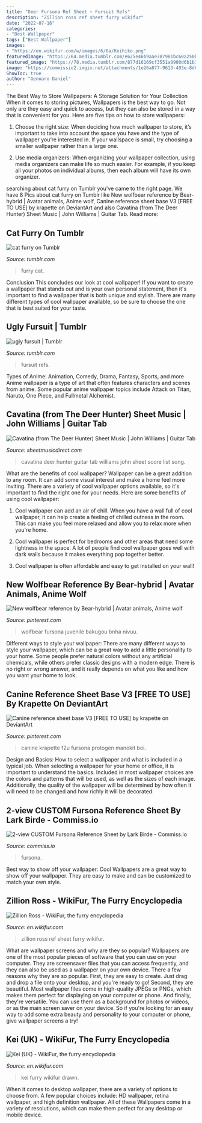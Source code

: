 ```yaml
---
title: "Deer Fursona Ref Sheet ~ Fursuit Refs"
description: "Zillion ross ref sheet furry wikifur"
date: "2022-07-16"
categories:
- "Best Wallpaper"
tags: ["Best Wallpaper"]
images:
- "https://en.wikifur.com/w/images/6/6a/Keihiko.png"
featuredImage: "https://64.media.tumblr.com/e625e46b9aae787981bc60a250bf9dd4/tumblr_pm620txhOw1wvhqnmo2_1280.png"
featured_image: "https://78.media.tumblr.com/877d16169cf3551a9900d6b1b17114de/tumblr_ovo0pxYFuL1v1uke3o1_500.png"
image: "https://commissio2.imgix.net/attachments/1e26a877-9613-493e-8d68-450ff6c4ed55/53288C01-6776-4DBB-BD17-997BF93E88D7.png?ixlib=rails-2.1.4&amp;h=1000&amp;fit=fillmax&amp;s=c100ed0ff45d4746a9bdc6beb3cd4e70"
ShowToc: true
author: "Gennaro Daniel"
---
```



The Best Way to Store Wallpapers: A Storage Solution for Your Collection
When it comes to storing pictures, Wallpapers is the best way to go. Not only are they easy and quick to access, but they can also be stored in a way that is convenient for you. Here are five tips on how to store wallpapers:
1) Choose the right size: When deciding how much wallpaper to store, it’s important to take into account the space you have and the type of wallpaper you’re interested in. If your wallspace is small, try choosing a smaller wallpaper rather than a large one.

2) Use media organizers: When organizing your wallpaper collection, using media organizers can make life so much easier. For example, if you keep all your photos on individual albums, then each album will have its own organizer.

	

		
searching about cat furry on Tumblr you've came to the right page. We have 8 Pics about cat furry on Tumblr like New wolfbear reference by Bear-hybrid | Avatar animals, Anime wolf, Canine reference sheet base V3 [FREE TO USE] by krapette on DeviantArt and also Cavatina (from The Deer Hunter) Sheet Music | John Williams | Guitar Tab. Read more:
		
    
## Cat Furry On Tumblr

<img loading=lazy src="https://78.media.tumblr.com/877d16169cf3551a9900d6b1b17114de/tumblr_ovo0pxYFuL1v1uke3o1_500.png" onerror="this.onerror=null;this.src='https://tse3.mm.bing.net/th?id=OIP.4v5oZIO0woQMtrnUGPNKfgHaFm&amp;pid=15.1';" alt="cat furry on Tumblr">

_Source: tumblr.com_

>furry cat. 

	

Conclusion
This concludes our look at cool wallpaper! If you want to create a wallpaper that stands out and is your own personal statement, then it's important to find a wallpaper that is both unique and stylish. There are many different types of cool wallpaper available, so be sure to choose the one that is best suited for your taste.

    
## Ugly Fursuit | Tumblr

<img loading=lazy src="https://64.media.tumblr.com/e625e46b9aae787981bc60a250bf9dd4/tumblr_pm620txhOw1wvhqnmo2_1280.png" onerror="this.onerror=null;this.src='https://tse4.mm.bing.net/th?id=OIP.i8-fEBw29vTW5PGN0Cx3egHaFX&amp;pid=15.1';" alt="ugly fursuit | Tumblr">

_Source: tumblr.com_

>fursuit refs. 

	

Types of Anime: Animation, Comedy, Drama, Fantasy, Sports, and more
Anime wallpaper is a type of art that often features characters and scenes from anime. Some popular anime wallpaper topics include Attack on Titan, Naruto, One Piece, and Fullmetal Alchemist.

    
## Cavatina (from The Deer Hunter) Sheet Music | John Williams | Guitar Tab

<img loading=lazy src="https://s3.amazonaws.com/halleonard-pagepreviews/HL_DDS_0000000000152738.png" onerror="this.onerror=null;this.src='https://tse2.mm.bing.net/th?id=OIP.lwwnd9rD169BVzrIicnIrwHaJ4&amp;pid=15.1';" alt="Cavatina (from The Deer Hunter) Sheet Music | John Williams | Guitar Tab">

_Source: sheetmusicdirect.com_

>cavatina deer hunter guitar tab williams john sheet score list song. 

	

What are the benefits of cool wallpaper?
Wallpaper can be a great addition to any room. It can add some visual interest and make a home feel more inviting. There are a variety of cool wallpaper options available, so it's important to find the right one for your needs. Here are some benefits of using cool wallpaper: 
1. Cool wallpaper can add an air of chill. When you have a wall full of cool wallpaper, it can help create a feeling of chilled outness in the room. This can make you feel more relaxed and allow you to relax more when you're home. 

2. Cool wallpaper is perfect for bedrooms and other areas that need some lightness in the space. A lot of people find cool wallpaper goes well with dark walls because it makes everything pop together better. 

3. Cool wallpaper is often affordable and easy to get installed on your wall!

    
## New Wolfbear Reference By Bear-hybrid | Avatar Animals, Anime Wolf

<img loading=lazy src="https://i.pinimg.com/736x/26/86/8d/26868d1960cca3b61f1c08ace224e6ff.jpg" onerror="this.onerror=null;this.src='https://tse2.mm.bing.net/th?id=OIP.SXVP4ugXZBmXZNF19qD9AQHaFO&amp;pid=15.1';" alt="New wolfbear reference by Bear-hybrid | Avatar animals, Anime wolf">

_Source: pinterest.com_

>wolfbear fursona juvenile bakugou bnha nivuu. 

	

Different ways to style your wallpaper:
There are many different ways to style your wallpaper, which can be a great way to add a little personality to your home. Some people prefer natural colors without any artificial chemicals, while others prefer classic designs with a modern edge. There is no right or wrong answer, and it really depends on what you like and how you want your home to look.

    
## Canine Reference Sheet Base V3 [FREE TO USE] By Krapette On DeviantArt

<img loading=lazy src="https://i.pinimg.com/736x/4a/e2/60/4ae26068cc9b8f317a40fb7623528ca6.jpg" onerror="this.onerror=null;this.src='https://tse4.mm.bing.net/th?id=OIP.PzqxN1t1mlq1NoNsZCNPGwHaEm&amp;pid=15.1';" alt="Canine reference sheet base V3 [FREE TO USE] by krapette on DeviantArt">

_Source: pinterest.com_

>canine krapette f2u fursona protogen manokit boi. 

	

Design and Basics: How to select a wallpaper and what is included in a typical job.
When selecting a wallpaper for your home or office, it is important to understand the basics. Included in most wallpaper choices are the colors and patterns that will be used, as well as the sizes of each image. Additionally, the quality of the wallpaper will be determined by how often it will need to be changed and how richly it will be decorated.

    
## 2-view CUSTOM Fursona Reference Sheet By Lark Birde - Commiss.io

<img loading=lazy src="https://commissio2.imgix.net/attachments/1e26a877-9613-493e-8d68-450ff6c4ed55/53288C01-6776-4DBB-BD17-997BF93E88D7.png?ixlib=rails-2.1.4&amp;h=1000&amp;fit=fillmax&amp;s=c100ed0ff45d4746a9bdc6beb3cd4e70" onerror="this.onerror=null;this.src='https://tse3.mm.bing.net/th?id=OIP.nrfFlEoxc-uoGAGAIHiJeQHaFj&amp;pid=15.1';" alt="2-view CUSTOM Fursona Reference Sheet by Lark Birde - Commiss.io">

_Source: commiss.io_

>fursona. 

	

Best way to show off your wallpaper:
Cool Wallpapers are a great way to show off your wallpaper. They are easy to make and can be customized to match your own style.

    
## Zillion Ross - WikiFur, The Furry Encyclopedia

<img loading=lazy src="https://en.wikifur.com/w/images/3/39/Zillion_ref.jpg" onerror="this.onerror=null;this.src='https://tse2.mm.bing.net/th?id=OIP.xMVm99HjyCrxkT_7jIv5DwAAAA&amp;pid=15.1';" alt="Zillion Ross - WikiFur, the furry encyclopedia">

_Source: en.wikifur.com_

>zillion ross ref sheet furry wikifur. 

	

What are wallpaper screens and why are they so popular?
Wallpapers are one of the most popular pieces of software that you can use on your computer. They are screensaver files that you can access frequently, and they can also be used as a wallpaper on your own device. There a few reasons why they are so popular. First, they are easy to create. Just drag and drop a file onto your desktop, and you're ready to go! Second, they are beautiful. Most wallpaper files come in high-quality JPEGs or PNGs, which makes them perfect for displaying on your computer or phone. And finally, they're versatile. You can use them as a background for photos or videos, or as the main screen saver on your device. So if you're looking for an easy way to add some extra beauty and personality to your computer or phone, give wallpaper screens a try!

    
## Kei (UK) - WikiFur, The Furry Encyclopedia

<img loading=lazy src="https://en.wikifur.com/w/images/6/6a/Keihiko.png" onerror="this.onerror=null;this.src='https://tse3.mm.bing.net/th?id=OIP.PuOWLkXU00bH49CdNVnaSwAAAA&amp;pid=15.1';" alt="Kei (UK) - WikiFur, the furry encyclopedia">

_Source: en.wikifur.com_

>kei furry wikifur drawn. 

	

When it comes to desktop wallpaper, there are a variety of options to choose from. A few popular choices include: HD wallpaper, retina wallpaper, and high definition wallpaper. All of these Wallpapers come in a variety of resolutions, which can make them perfect for any desktop or mobile device. 

